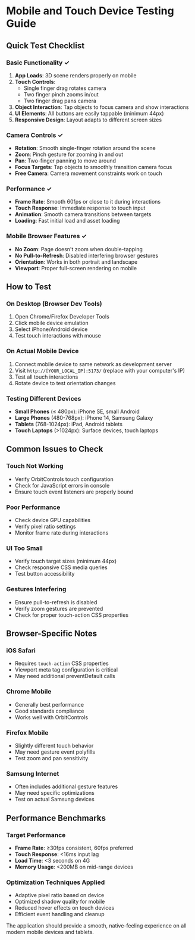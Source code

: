 # Mobile and Touch Device Testing Guide

## Quick Test Checklist

### Basic Functionality ✓
1. **App Loads**: 3D scene renders properly on mobile
2. **Touch Controls**: 
   - Single finger drag rotates camera
   - Two finger pinch zooms in/out
   - Two finger drag pans camera
3. **Object Interaction**: Tap objects to focus camera and show interactions
4. **UI Elements**: All buttons are easily tappable (minimum 44px)
5. **Responsive Design**: Layout adapts to different screen sizes

### Camera Controls ✓
- **Rotation**: Smooth single-finger rotation around the scene
- **Zoom**: Pinch gesture for zooming in and out
- **Pan**: Two-finger panning to move around
- **Focus Targets**: Tap objects to smoothly transition camera focus
- **Free Camera**: Camera movement constraints work on touch

### Performance ✓
- **Frame Rate**: Smooth 60fps or close to it during interactions
- **Touch Response**: Immediate response to touch input
- **Animation**: Smooth camera transitions between targets
- **Loading**: Fast initial load and asset loading

### Mobile Browser Features ✓
- **No Zoom**: Page doesn't zoom when double-tapping
- **No Pull-to-Refresh**: Disabled interfering browser gestures
- **Orientation**: Works in both portrait and landscape
- **Viewport**: Proper full-screen rendering on mobile

## How to Test

### On Desktop (Browser Dev Tools)
1. Open Chrome/Firefox Developer Tools
2. Click mobile device emulation
3. Select iPhone/Android device
4. Test touch interactions with mouse

### On Actual Mobile Device
1. Connect mobile device to same network as development server
2. Visit `http://[YOUR_LOCAL_IP]:5173/` (replace with your computer's IP)
3. Test all touch interactions
4. Rotate device to test orientation changes

### Testing Different Devices
- **Small Phones** (≤ 480px): iPhone SE, small Android
- **Large Phones** (480-768px): iPhone 14, Samsung Galaxy
- **Tablets** (768-1024px): iPad, Android tablets
- **Touch Laptops** (>1024px): Surface devices, touch laptops

## Common Issues to Check

### Touch Not Working
- Verify OrbitControls touch configuration
- Check for JavaScript errors in console
- Ensure touch event listeners are properly bound

### Poor Performance
- Check device GPU capabilities
- Verify pixel ratio settings
- Monitor frame rate during interactions

### UI Too Small
- Verify touch target sizes (minimum 44px)
- Check responsive CSS media queries
- Test button accessibility

### Gestures Interfering
- Ensure pull-to-refresh is disabled
- Verify zoom gestures are prevented
- Check for proper touch-action CSS properties

## Browser-Specific Notes

### iOS Safari
- Requires `touch-action` CSS properties
- Viewport meta tag configuration is critical
- May need additional preventDefault calls

### Chrome Mobile
- Generally best performance
- Good standards compliance
- Works well with OrbitControls

### Firefox Mobile
- Slightly different touch behavior
- May need gesture event polyfills
- Test zoom and pan sensitivity

### Samsung Internet
- Often includes additional gesture features
- May need specific optimizations
- Test on actual Samsung devices

## Performance Benchmarks

### Target Performance
- **Frame Rate**: ≥30fps consistent, 60fps preferred
- **Touch Response**: <16ms input lag
- **Load Time**: <3 seconds on 4G
- **Memory Usage**: <200MB on mid-range devices

### Optimization Techniques Applied
- Adaptive pixel ratio based on device
- Optimized shadow quality for mobile
- Reduced hover effects on touch devices
- Efficient event handling and cleanup

The application should provide a smooth, native-feeling experience on all modern mobile devices and tablets.
